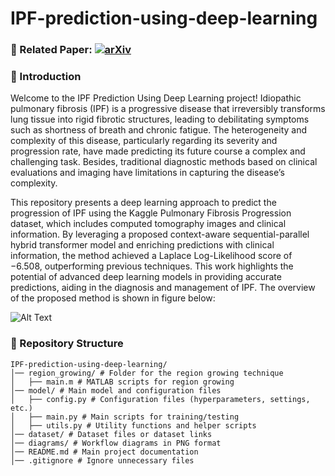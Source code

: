 # IPF-prediction-using-deep-learning
### 📄 Related Paper: [![arXiv](https://img.shields.io/badge/arXiv-YourPaperID-red)](https://arxiv.org/abs/YourPaperID)
### 👋 Introduction 

Welcome to the IPF Prediction Using Deep Learning project! Idiopathic pulmonary fibrosis (IPF) is a progressive disease that irreversibly transforms lung tissue into rigid fibrotic structures, leading to debilitating symptoms such as shortness of breath and chronic fatigue. The heterogeneity and complexity of this disease, particularly regarding its severity and progression rate, have made predicting its future course a complex and challenging task. Besides, traditional diagnostic methods based on clinical evaluations and imaging have limitations in capturing the disease’s complexity.

This repository presents a deep learning approach to predict the progression of IPF using the Kaggle Pulmonary Fibrosis Progression dataset, which includes computed tomography images and clinical information. By leveraging a proposed context-aware sequential-parallel hybrid transformer model and enriching predictions with clinical information, the method achieved a Laplace Log-Likelihood score of −6.508, outperforming previous techniques. This work highlights the potential of advanced deep learning models in providing accurate predictions, aiding in the diagnosis and management of IPF. The overview of the proposed method is shown in figure below:

![Alt Text](images/overview.png)
### 📂 Repository Structure
```plaintext
IPF-prediction-using-deep-learning/
│── region_growing/ # Folder for the region growing technique
│   ├── main.m # MATLAB scripts for region growing
│── model/ # Main model and configuration files
│   ├── config.py # Configuration files (hyperparameters, settings, etc.)
│   ├── main.py # Main scripts for training/testing
│   ├── utils.py # Utility functions and helper scripts
│── dataset/ # Dataset files or dataset links
│── diagrams/ # Workflow diagrams in PNG format
│── README.md # Main project documentation
│── .gitignore # Ignore unnecessary files



